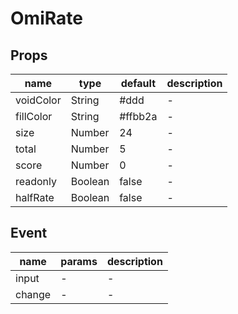 # OmiRate

## Props

| name      | type    | default | description |
| --------- | ------- | ------- | ----------- |
| voidColor | String  | #ddd    | -           |
| fillColor | String  | #ffbb2a | -           |
| size      | Number  | 24      | -           |
| total     | Number  | 5       | -           |
| score     | Number  | 0       | -           |
| readonly  | Boolean | false   | -           |
| halfRate  | Boolean | false   | -           |

## Event

| name   | params | description |
| ------ | ------ | ----------- |
| input  | -      | -           |
| change | -      | -           |
